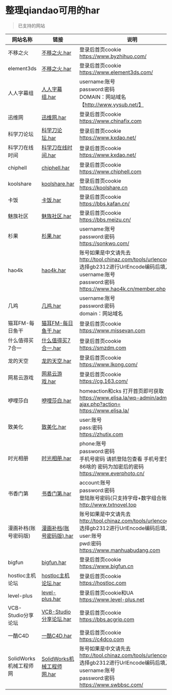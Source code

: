 # 整理qiandao可用的har

> 已支持的网站

网站名称 | 链接 | 说明
--- | --- | ---
不移之火 | [不移之火.har](https://github.com/wjf0214/qd-templates/blob/master/%E4%B8%8D%E7%A7%BB%E4%B9%8B%E7%81%AB.har) | 登录后首页cookie<br>https://www.byzhihuo.com/
element3ds | [不移之火.har](https://github.com/wjf0214/qd-templates/blob/master/element3ds.har) | 登录后首页cookie<br>https://www.element3ds.com/
人人字幕组 | [人人字幕组.har](https://github.com/wjf0214/qd-templates/blob/master/%E4%BA%BA%E4%BA%BA%E5%AD%97%E5%B9%95%E7%BB%84.har) | username:账号<br>password:密码<br>DOMAIN：网站域名【http://www.yysub.net/】
迅维网 | [迅维网.har](https://github.com/wjf0214/qd-templates/blob/master/%E8%BF%85%E7%BB%B4%E7%BD%91.har) | 登录后首页cookie<br>https://www.chinafix.com
科学刀论坛 | [科学刀论坛.har](https://github.com/wjf0214/qd-templates/blob/master/%E7%A7%91%E5%AD%A6%E5%88%80%E8%AE%BA%E5%9D%9B.har) | 登录后首页cookie<br>https://www.kxdao.net/
科学刀在线时间 | [科学刀在线时间.har](https://github.com/wjf0214/qd-templates/blob/master/%E7%A7%91%E5%AD%A6%E5%88%80%E5%9C%A8%E7%BA%BF%E6%97%B6%E9%97%B4.har) | 登录后首页cookie<br>https://www.kxdao.net/
chiphell | [chiphell.har](https://github.com/wjf0214/qd-templates/blob/master/chiphell.har) | 登录后首页cookie<br>https://www.chiphell.com
koolshare | [koolshare.har](https://github.com/wjf0214/qd-templates/blob/master/koolshare.har) | 登录后首页cookie<br>https://koolshare.cn
卡饭 | [卡饭.har](https://github.com/wjf0214/qd-templates/blob/master/%E5%8D%A1%E9%A5%AD.har) | 登录后首页cookie<br>https://bbs.kafan.cn/
魅族社区 | [魅族社区.har](https://github.com/wjf0214/qd-templates/blob/master/%E9%AD%85%E6%97%8F%E7%A4%BE%E5%8C%BA.har) | 登录后首页cookie<br>https://bbs.meizu.cn/
杉果 | [杉果.har](https://github.com/wjf0214/qd-templates/blob/master/%E6%9D%89%E6%9E%9C.har) | username:账号<br>password:密码<br>https://sonkwo.com/
hao4k | [hao4k.har](https://github.com/wjf0214/qd-templates/blob/master/hao4k.har) | 账号如果是中文请先去 http://tool.chinaz.com/tools/urlencode.aspx  选择gb2312进行UrlEncode编码后填入。<br>username:账号<br>password:密码<br>https://www.hao4k.cn/member.php
几鸡 | [几鸡.har](https://github.com/wjf0214/qd-templates/blob/master/%E5%87%A0%E9%B8%A1.har) | username:账号<br>password:密码<br>domain：网站域名
猫耳FM-每日鱼干 | [猫耳FM-每日鱼干.har](https://github.com/wjf0214/qd-templates/blob/master/%E7%8C%AB%E8%80%B3FM-%E6%AF%8F%E6%97%A5%E9%B1%BC%E5%B9%B2.har) | 登录后首页cookie<br>https://www.missevan.com
什么值得买7合一 | [什么值得买7合一.har](https://github.com/wjf0214/qd-templates/blob/master/%E4%BB%80%E4%B9%88%E5%80%BC%E5%BE%97%E4%B9%B07%E5%90%88%E4%B8%80.har) | 登录后首页cookie<br>https://smzdm.com
龙的天空 | [龙的天空.har](https://github.com/wjf0214/qd-templates/blob/master/%E9%BE%99%E7%9A%84%E5%A4%A9%E7%A9%BA.har) | 登录后首页cookie<br>https://www.lkong.com/
网易云游戏 | [网易云游戏.har](https://github.com/wjf0214/qd-templates/blob/master/%E7%BD%91%E6%98%93%E4%BA%91%E6%B8%B8%E6%88%8F.har) | 登录后首页cookie<br>https://cg.163.com/
咿哩莎白 | [咿哩莎白.har](https://github.com/wjf0214/qd-templates/blob/master/%E5%92%BF%E5%93%A9%E8%8E%8E%E7%99%BD.har) | homeaction和cks 打开首页即可获取 https://www.elisa.la/wp-admin/admin-ajax.php?action=  <br>https://www.elisa.la/
致美化 | [致美化.har](https://github.com/wjf0214/qd-templates/blob/master/%E8%87%B4%E7%BE%8E%E5%8C%96.har) | user:账号<br>pass:密码<br>https://zhutix.com
时光相册 | [时光相册.har](https://github.com/wjf0214/qd-templates/blob/master/%E6%97%B6%E5%85%89%E7%9B%B8%E5%86%8C.har) | phone:账号<br>password:密码<br>手机号密码 请抓登陆包查看 手机号里包括区号 86啥的 密码为加密后的密码<br>https://www.everphoto.cn/
书香门第 | [书香门第.har](https://github.com/wjf0214/qd-templates/blob/master/%E4%B9%A6%E9%A6%99%E9%97%A8%E7%AC%AC.har) | account:账号<br>password:密码<br>登陆账号密码(只支持字母+数字组合账号)<br>http://www.txtnovel.top
漫画补档(账号密码版) | [漫画补档(账号密码版).har](https://github.com/wjf0214/qd-templates/blob/master/%E6%BC%AB%E7%94%BB%E8%A1%A5%E6%A1%A3(%E8%B4%A6%E5%8F%B7%E5%AF%86%E7%A0%81%E7%89%88).har) | 账号如果是中文请先去 http://tool.chinaz.com/tools/urlencode.aspx  选择gb2312进行UrlEncode编码后填入。<br>user:账号<br>pwd:密码<br>https://www.manhuabudang.com
bigfun | [bigfun.har](https://github.com/wjf0214/qd-templates/blob/master/bigfun.har) | 登录后首页cookie<br>https://www.bigfun.cn
hostloc主机论坛 | [hostloc主机论坛.har](https://github.com/wjf0214/qd-templates/blob/master/hostloc%E4%B8%BB%E6%9C%BA%E8%AE%BA%E5%9D%9B.har) | 登录后首页cookie<br>https://hostloc.com
level-plus | [level-plus.har](https://github.com/wjf0214/qd-templates/blob/master/level-plus.har) | 登录后首页cookie和UA<br>https://www.level-plus.net
VCB-Studio分享论坛 | [VCB-Studio分享论坛.har](https://github.com/wjf0214/qd-templates/blob/master/VCB-Studio%E5%88%86%E4%BA%AB%E8%AE%BA%E5%9D%9B.har) | 登录后首页cookie<br>https://bbs.acgrip.com
一酷C4D | [一酷C4D.har](https://github.com/wjf0214/qd-templates/blob/master/%E4%B8%80%E9%85%B7C4D.har) | 登录后首页cookie<br>https://c4dco.com
SolidWorks机械工程师网 | [SolidWorks机械工程师网.har](https://github.com/wjf0214/qd-templates/blob/master/SolidWorks%E6%9C%BA%E6%A2%B0%E5%B7%A5%E7%A8%8B%E5%B8%88%E7%BD%91.har) | 账号如果是中文请先去 http://tool.chinaz.com/tools/urlencode.aspx  选择gb2312进行UrlEncode编码后填入。<br>username:账号<br>password:密码<br>https://www.swbbsc.com/